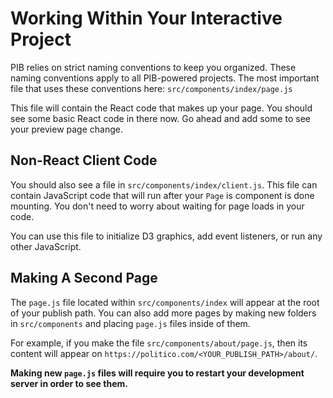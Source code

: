 # Working Within Your Interactive Project

PIB relies on strict naming conventions to keep you organized. These naming conventions apply to all PIB-powered projects. The most important file that uses these conventions here:  `src/components/index/page.js`

This file will contain the React code that makes up your page. You should see some basic React code in there now. Go ahead and add some to see your preview page change.

## Non-React Client Code

You should also see a file in `src/components/index/client.js`. This file can contain JavaScript code that will run after your `Page` is component is done mounting. You don't need to worry about waiting for page loads in your code.

You can use this file to initialize D3 graphics, add event listeners, or run any other JavaScript.

## Making A Second Page

The `page.js` file located within `src/components/index` will appear at the root of your publish path. You can also add more pages by making new folders in `src/components` and placing `page.js` files inside of them.

For example, if you make the file `src/components/about/page.js`, then its content will appear on `https://politico.com/<YOUR_PUBLISH_PATH>/about/`.

**Making new `page.js` files will require you to restart your development server in order to see them.**

